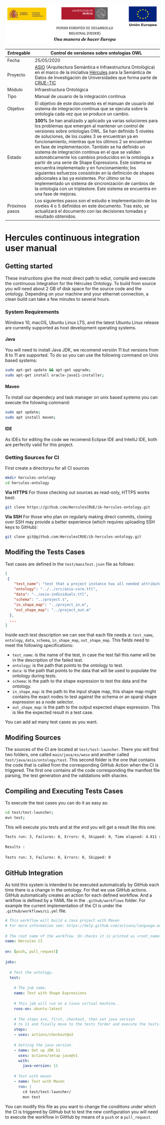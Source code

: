 ![](assets/logos_feder.jpg)

| Entregable     | Control de versiones sobre ontologías OWL                    |
| -------------- | ------------------------------------------------------------ |
| Fecha          | 25/05/2020                                                   |
| Proyecto       | [ASIO](https://www.um.es/web/hercules/proyectos/asio) (Arquitectura Semántica e Infraestructura Ontológica) en el marco de la iniciativa [Hércules](https://www.um.es/web/hercules/) para la Semántica de Datos de Investigación de Universidades que forma parte de [CRUE-TIC](http://www.crue.org/SitePages/ProyectoHercules.aspx) |
| Módulo         | Infraestructura Ontológica                                   |
| Tipo           | Manual de usuario de la integración continua |
| Objetivo       | El objetivo de este documento es el manuan de usuario del sistema de integración continua que se ejecuta sobre la ontología cada vez que se produce un cambio. |
| Estado         | **100%** Se han analizado y aplicado ya varias soluciones para los problemas que emergen al mantener un control de versiones sobre ontologías OWL. Se han definido 5 niveles de soluciones, de los cuales 3 se encuentran ya en funcionamiento, mientras que los últimos 2 se encuentran en fase de implementación. También se ha definido un sistema de integración continua en el que se validan automáticamente los cambios producidos en la ontología a partir de una serie de Shape Expressions. Este sistema se encuentra implementado y en funcionamiento; los siguientes esfuerzos consistirán en la definición de shapes adicionales a las ya existentes. Por último se ha implementado un sistema de sincronización de cambios de la ontología con un triplestore. Este sistema se encuentra en una fase de mejoras. |
| Próximos pasos | Los siguientes pasos son el estudio e implementación de los niveles 4 o 5 definidos en este documento. Tras esto, se actualizará el documento con las decisiones tomadas y resultado obtenidos. |

# Hercules continuous integration user manual

## Getting started
These instructions give the most direct path to ediut, compile and execute the continuous Integration for the Hércules Ontology. To build from source you will need about 2 GB of disk space for the source code and the ontology. Depending on your machine and your ethernet connection, a clean build can take a few minutes to several hours.

### System Requirements
Windows 10, macOS, Ubuntu Linux LTS, and the latest Ubuntu Linux release are currently supported as host development operating systems.

#### Java
You will need to install Java JDK, we recomend versión 11 but versions from 8 to 11 are supported. To do so you can use the following command on Unix based systems:
```bash
sudo apt-get update && apt-get upgrade;
sudo apt-get install oracle-java11-installer;
```

#### Maven
To install our dependecy and task manager on unix based systems you can execute the folowing command:
```bash
sudo apt update;
sudo apt install maven;
```

#### IDE
As IDEs for editing the code we recomend Eclipse IDE and IntelliJ IDE, both are perfectly valid for this project.

### Getting Sources for CI
First create a directoryu for all CI sources
```bash
mkdir hercules-ontology
cd hercules-ontology
```

**Via HTTPS** For those checking out sources as read-only, HTTPS works best:
```bash
git clone https://github.com/HerculesCRUE/ib-hercules-ontology.git
```

**Via SSH** For those who plan on regularly making direct commits, cloning over SSH may provide a better experience (which requires uploading SSH keys to GitHub):
```bash
git clone git@github.com:HerculesCRUE/ib-hercules-ontology.git
```

## Modifing the Tests Cases
Test cases are defined in the `test/manifest.json` file as follows:
```json
[
 {
    "test_name": "test that a project instance has all needed attributes",
    "ontology": "../../src/asio-core.ttl",
    "data": "../asio-individuals.ttl",
    "schema": "../project.s",
    "in_shape_map": "../project_in.m",
    "out_shape_map": "../project_out.m"
  },
  ...
]
```
Inside each test description we can see that each file needs a: `test_name`, `ontology`, `data`, `schema`, `in_shape_map`, `out_shape_map`. This fields need to meet the following specifications:

* `test_name`: is the name of the test, in case the test fail this name will be in the description of the failed test.
* `ontology`: is the path that points to the ontology to test.
* `data`: is the path that points to the data that will be used to populate the ontology during tests.
* `schema`: is the path to the shape expression to test the data and the ontology.
* `in_shape_map`: is the path to the input shape map, this shape map might contains the exact nodes to test against the schema or an sparql shape expression as a node selector.
* `out_shape_map`: is the path to the output expected shape expression. This is like the expected result in a test case.

You can add ad many test cases as you want.

## Modifing Sources
The sources of the CI are located at `test/test-launcher`. There you will find two folders, one called `main/java/es/weso` and another called `test/java/asio/ontology/test`. This second folder is the one that contains the code that is called from the corresponding GitHub Action when the CI is triggered. The first one contains all the code corresponding the manifest file parsing, the test generation and the validations with shaclex.

## Compiling and Executing Tests Cases
To execute the test cases you can do it as easy as:
```bash
cd test/test-launcher;
mvn test;
```
This will execute you tests and at the end you will get a result like this one:
```bash
Tests run: 3, Failures: 0, Errors: 0, Skipped: 0, Time elapsed: 4.811 sec - in asio.ontology.test.ValidationTest

Results :

Tests run: 3, Failures: 0, Errors: 0, Skipped: 0
```

## GitHub Integration
As told this system is intended to be executed automatically by GitHub each time there is a change in the ontology. For that we use GitHub actions. GitHub automatically creates an action for each defined workflow. And a wrkflow is defined by a YAML file in the `.github/workflows` folder. For example the current implementation of the CI is under the `.github/workflows/ci.yml` file.
```yml
# This workflow will build a Java project with Maven
# For more information see: https://help.github.com/actions/language-and-framework-guides/building-and-testing-java-with-maven

# The root name of the workflow. On checks it is printed as <root_name>/<job_name>.
name: Hercules CI

on: [push, pull_request]

jobs:

  # Test the ontology.
  test:

    # The job name.
    name: Test with Shape Expressions

    # This job will run on a linux virtual machine.
    runs-on: ubuntu-latest

    # The steps are, first, checkout, then set java version
    # to 11 and finally move to the tests forder and execute the tests.
    steps:
    - uses: actions/checkout@v2

    # Setting the java version.
    - name: Set up JDK 11
      uses: actions/setup-java@v1
      with:
        java-version: 11

    # Test with maven
    - name: Test with Maven
      run: |
        cd test/test-launcher/
        mvn test
```
You can modify this file as you want to change the conditions under which the CI is triggered by GitHub but to test the new configuration you will need to execute the workflow in GitHub by means of a `push` or a `pull_request`.
